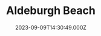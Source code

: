 ---
date: 2023-09-09T14:30:49.000Z
title: Aldeburgh Beach
latitude: 52.152740220273294
longitude: 1.603231430053711
url: http://www.aldeburgh-uk.com
category: checkin
---